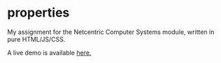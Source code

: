 # properties

My assignment for the Netcentric Computer Systems module, written in pure HTML/JS/CSS. 

A live demo is available [here.](http://richterrsa.duckdns.org)
